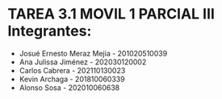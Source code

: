 # TAREA 3.1 MOVIL 1 PARCIAL III Integrantes:

- Josué Ernesto Meraz Mejia  - 201020510039
- Ana Julissa Jiménez - 202030120002
- Carlos Cabrera - 202110130023
- Kevin Archaga - 201810060339
- Alonso Sosa - 202010060638
